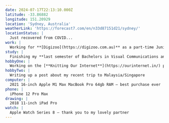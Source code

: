 ```yaml
---
date: 2024-07-17T22:13:10.000Z
latitude: -33.86882
longitude: 151.20929
location: 'Sydney, Australia'
weatherLink: 'https://forecast7.com/en/n33d87151d21/sydney/'
locationStatus: |
  Just recovered from COVID...
work: |
  Working for **[Digizoo](https://digizoo.com.au)** as a part-time Junior UI/UX Designer.
study: |
  Finishing my **last semester of Bachelors in Visual Communications and International Studies** at UTS.
hobbyOne: |
  Working on the [**Knitting Our Internet**](https://ourinternet.in/) project
hobbyTwo: |
  Writing up a post about my recent trip to Malaysia/Singapore
computer: |
  2021 16-inch Apple M1 Max MacBook Pro 64gb RAM – best purchase ever
phone: |
  iPhone 12 Pro Max
drawing: |
  2018 11-inch iPad Pro
watch: |
  Apple Watch Series 8 – thank you to my lovely partner
---
```


